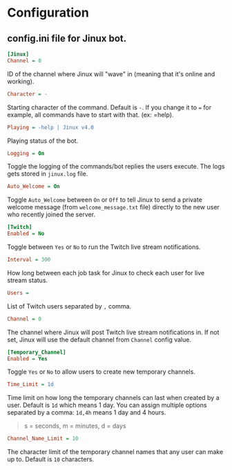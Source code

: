 # Configuration
## config.ini file for Jinux bot.
```Ini
[Jinux]
Channel = 0
```

ID of the channel where Jinux will "wave" in (meaning that it's online and working).
```Ini
Character = -
```
Starting character of the command. Default is `-`. If you change it to `=` for example, all commands have to start with that. (ex: =help).
```Ini
Playing = -help | Jinux v4.0
```
Playing status of the bot.
```Ini
Logging = On
```
Toggle the logging of the commands/bot replies the users execute. The logs gets stored in `jinux.log` file.
```Ini
Auto_Welcome = On
```
Toggle `Auto_Welcome` between `On` or `Off` to tell Jinux to send a private welcome message (from `welcome_message.txt` file) directly to the new user who recently joined the server.
```Ini
[Twitch]
Enabled = No
```
Toggle between `Yes` or `No` to run the Twitch live stream notifications.
```Ini
Interval = 300
```
How long between each job task for Jinux to check each user for live stream status.
```Ini
Users =
```
List of Twitch users separated by `,` comma. 
```Ini
Channel = 0
```
The channel where Jinux will post Twitch live stream notifications in. If not set, Jinux will use the default channel from `Channel` config value.
```Ini
[Temporary_Channel]
Enabled = Yes
```
Toggle `Yes` or `No` to allow users to create new temporary channels.
```Ini
Time_Limit = 1d
```
Time limit on how long the temporary channels can last when created by a user. Default is `1d` which means 1 day. You can assign multiple options separated by a comma: `1d,4h` means 1 day and 4 hours.
>s = seconds, m = minutes, d = days
```Ini
Channel_Name_Limit = 10
```
The character limit of the temporary channel names that any user can make up to. Default is `10` characters.

